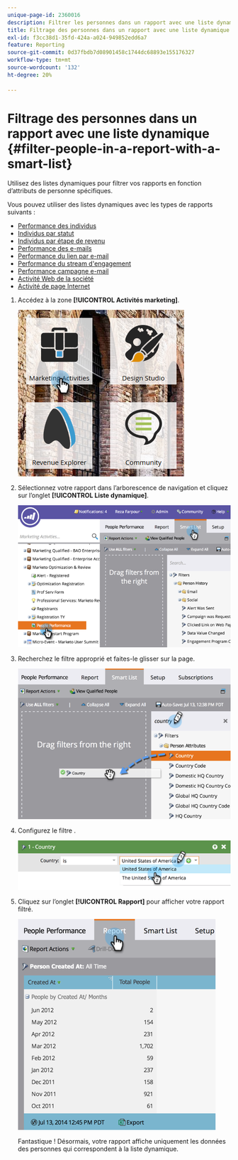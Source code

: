 ```yaml
---
unique-page-id: 2360016
description: Filtrer les personnes dans un rapport avec une liste dynamique - Documents Marketo - Documentation du produit
title: Filtrage des personnes dans un rapport avec une liste dynamique
exl-id: f3cc38d1-35fd-424a-a024-949852edd6a7
feature: Reporting
source-git-commit: 0d37fbdb7d08901458c1744dc68893e155176327
workflow-type: tm+mt
source-wordcount: '132'
ht-degree: 20%

---
```


# Filtrage des personnes dans un rapport avec une liste dynamique {#filter-people-in-a-report-with-a-smart-list}

Utilisez des listes dynamiques pour filtrer vos rapports en fonction d’attributs de personne spécifiques.

Vous pouvez utiliser des listes dynamiques avec les types de rapports suivants :

* [Performance des individus](/help/marketo/product-docs/reporting/basic-reporting/report-types/people-performance-report.md)
* [Individus par statut](/help/marketo/product-docs/reporting/basic-reporting/report-types/people-by-status-report.md)
* [Individus par étape de revenu](/help/marketo/product-docs/reporting/revenue-cycle-analytics/revenue-tools/people-by-revenue-stage-report.md)
* [Performance des e-mails](/help/marketo/product-docs/email-marketing/email-programs/email-program-data/email-performance-report.md)
* [Performance du lien par e-mail](/help/marketo/product-docs/email-marketing/email-programs/email-program-data/email-link-performance-report.md)
* [Performance du stream d&#39;engagement](/help/marketo/product-docs/email-marketing/drip-nurturing/reports-and-notifications/engagement-stream-performance-report.md)
* [Performance campagne e-mail](/help/marketo/product-docs/reporting/basic-reporting/report-types/campaign-email-performance-report.md)
* [Activité Web de la société](/help/marketo/product-docs/reporting/basic-reporting/report-types/company-web-activity-report.md)
* [Activité de page Internet](/help/marketo/product-docs/reporting/basic-reporting/report-types/web-page-activity-report.md)

1. Accédez à la zone **[!UICONTROL Activités marketing]**.

   ![](assets/image2017-3-27-11-3a31-3a2.png)

1. Sélectionnez votre rapport dans l’arborescence de navigation et cliquez sur l’onglet **[!UICONTROL Liste dynamique]**.

   ![](assets/image2017-3-27-14-3a12-3a53.png)

1. Recherchez le filtre approprié et faites-le glisser sur la page.

   ![](assets/image2017-3-27-14-3a13-3a46.png)

1. Configurez le filtre .

   ![](assets/image2014-9-16-12-3a35-3a50.png)

1. Cliquez sur l’onglet **[!UICONTROL Rapport]** pour afficher votre rapport filtré.

   ![](assets/image2017-3-27-14-3a14-3a16.png)

   Fantastique ! Désormais, votre rapport affiche uniquement les données des personnes qui correspondent à la liste dynamique.
